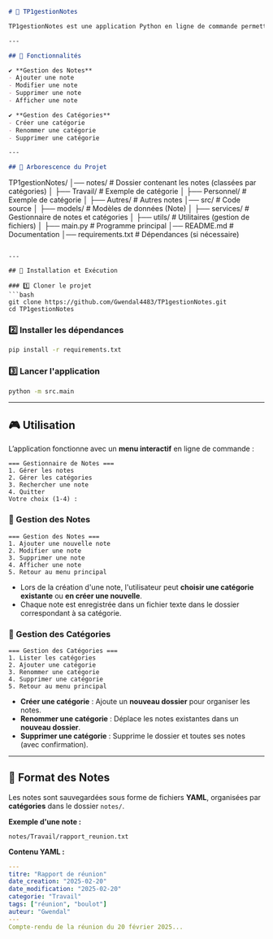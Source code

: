 ```md
# 📝 TP1gestionNotes

TP1gestionNotes est une application Python en ligne de commande permettant de **gérer des notes** de manière organisée à travers un **système de catégories**. Chaque note est sauvegardée dans un fichier texte au format **YAML** et classée dans des dossiers représentant les catégories.  

---

## 📌 Fonctionnalités

✔ **Gestion des Notes**  
- Ajouter une note  
- Modifier une note  
- Supprimer une note  
- Afficher une note  

✔ **Gestion des Catégories**  
- Créer une catégorie  
- Renommer une catégorie  
- Supprimer une catégorie  

---

## 📂 Arborescence du Projet

```
TP1gestionNotes/
│── notes/                  # Dossier contenant les notes (classées par catégories)
│   ├── Travail/            # Exemple de catégorie
│   ├── Personnel/          # Exemple de catégorie
│   ├── Autres/             # Autres notes
│── src/                    # Code source
│   ├── models/             # Modèles de données (Note)
│   ├── services/           # Gestionnaire de notes et catégories
│   ├── utils/              # Utilitaires (gestion de fichiers)
│   ├── main.py             # Programme principal
│── README.md               # Documentation
│── requirements.txt        # Dépendances (si nécessaire)
```

---

## 🚀 Installation et Exécution

### 1️⃣ Cloner le projet  
```bash
git clone https://github.com/Gwendal4483/TP1gestionNotes.git
cd TP1gestionNotes
```

### 2️⃣ Installer les dépendances  
```bash
pip install -r requirements.txt
```

### 3️⃣ Lancer l'application  
```bash
python -m src.main
```

---

## 🎮 Utilisation

L’application fonctionne avec un **menu interactif** en ligne de commande :

```
=== Gestionnaire de Notes ===
1. Gérer les notes
2. Gérer les catégories
3. Rechercher une note
4. Quitter
Votre choix (1-4) :
```

### 📌 Gestion des Notes  
```
=== Gestion des Notes ===
1. Ajouter une nouvelle note
2. Modifier une note
3. Supprimer une note
4. Afficher une note
5. Retour au menu principal
```
- Lors de la création d'une note, l'utilisateur peut **choisir une catégorie existante** ou **en créer une nouvelle**.  
- Chaque note est enregistrée dans un fichier texte dans le dossier correspondant à sa catégorie.  

### 📂 Gestion des Catégories  
```
=== Gestion des Catégories ===
1. Lister les catégories
2. Ajouter une catégorie
3. Renommer une catégorie
4. Supprimer une catégorie
5. Retour au menu principal
```
- **Créer une catégorie** : Ajoute un **nouveau dossier** pour organiser les notes.  
- **Renommer une catégorie** : Déplace les notes existantes dans un **nouveau dossier**.  
- **Supprimer une catégorie** : Supprime le dossier et toutes ses notes (avec confirmation).  

---

## 📄 Format des Notes

Les notes sont sauvegardées sous forme de fichiers **YAML**, organisées par **catégories** dans le dossier `notes/`.  

**Exemple d'une note :**  
```
notes/Travail/rapport_reunion.txt
```

**Contenu YAML :**  
```yaml
---
titre: "Rapport de réunion"
date_creation: "2025-02-20"
date_modification: "2025-02-20"
categorie: "Travail"
tags: ["réunion", "boulot"]
auteur: "Gwendal"
---
Compte-rendu de la réunion du 20 février 2025...
```

